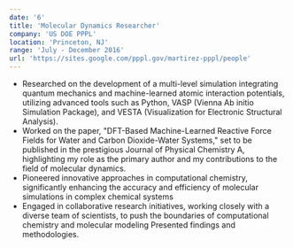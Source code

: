 ```yaml
---
date: '6'
title: 'Molecular Dynamics Researcher'
company: 'US DOE PPPL'
location: 'Princeton, NJ'
range: 'July - December 2016'
url: 'https://sites.google.com/pppl.gov/martirez-pppl/people'
---
```


- Researched on the development of a multi-level simulation integrating quantum mechanics and machine-learned atomic interaction potentials, utilizing advanced tools such as Python, VASP (Vienna Ab initio Simulation Package), and VESTA (Visualization for Electronic Structural Analysis).
- Worked on the paper, "DFT-Based Machine-Learned Reactive Force Fields for Water and Carbon Dioxide-Water Systems," set to be published in the prestigious Journal of Physical Chemistry A, highlighting my role as the primary author and my contributions to the field of molecular dynamics.
- Pioneered innovative approaches in computational chemistry, significantly enhancing the accuracy and efficiency of molecular simulations in complex chemical systems
- Engaged in collaborative research initiatives, working closely with a diverse team of scientists, to push the boundaries of computational chemistry and molecular modeling Presented findings and methodologies.
